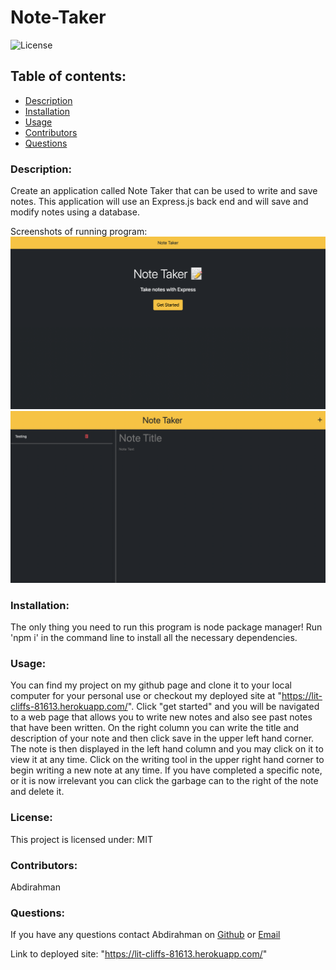 # Note-Taker

![License](https://img.shields.io/static/v1?label=License&message=MIT&color=blueviolet&style=plastic)

## Table of contents:

- [Description](#description)
- [Installation](#installation)
- [Usage](#usage)
- [Contributors](#contributors)
- [Questions](#questions)

### Description:

Create an application called Note Taker that can be used to write and save notes. This application will use an Express.js back end and will save and modify notes using a database.

Screenshots of running program: ![](public/assets/images/screenshot1.png) ![](public/assets/images/screenshot2.png)

### Installation:

The only thing you need to run this program is node package manager! Run 'npm i' in the command line to install all the necessary dependencies.

### Usage:

You can find my project on my github page and clone it to your local computer for your personal use or checkout my deployed site at "https://lit-cliffs-81613.herokuapp.com/". Click "get started" and you will be navigated to a web page that allows you to write new notes and also see past notes that have been written. On the right column you can write the title and description of your note and then click save in the upper left hand corner. The note is then displayed in the left hand column and you may click on it to view it at any time. Click on the writing tool in the upper right hand corner to begin writing a new note at any time. If you have completed a specific note, or it is now irrelevant you can click the garbage can to the right of the note and delete it.

### License:

This project is licensed under: MIT

### Contributors:

Abdirahman

### Questions:

If you have any questions contact Abdirahman on [Github](https://github.com/aden-abdirahman)
or [Email](https://aden.abdirahman45@gmail.com)

Link to deployed site: "https://lit-cliffs-81613.herokuapp.com/"
